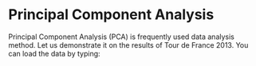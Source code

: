 # Principal Component Analysis

Principal Component Analysis (PCA) is frequently used data analysis method. Let us demonstrate it
on the results of Tour de France 2013. You can load the data by typing:
```R

```
